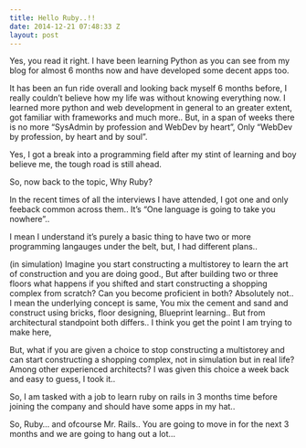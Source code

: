 ```yaml
---
title: Hello Ruby..!!
date: 2014-12-21 07:48:33 Z
layout: post
---
```


Yes, you read it right. I have been learning Python as you can see from my blog for almost 6 months now and have developed some decent apps too.

It has been an fun ride overall and looking back myself 6 months before, I really couldn’t believe how my life was without knowing everything now. I learned more python and web development in general to an greater extent, got familiar with frameworks and much more.. But, in a span of weeks there is no more “SysAdmin by profession and WebDev by heart”, Only “WebDev by profession, by heart and by soul”.

Yes, I got a break into a programming field after my stint of learning and boy believe me, the tough road is still ahead.

So, now back to the topic, Why Ruby?

In the recent times of all the interviews I have attended, I got one and only feeback common across them.. It’s “One language is going to take you nowhere”..

I mean I understand it’s purely a basic thing to have two or more programming langauges under the belt, but, I had different plans..

(in simulation) Imagine you start constructing a multistorey to learn the art of construction and you are doing good., But after building two or three floors what happens if you shifted and start constructing a shopping complex from scratch? Can you become proficient in both? Absolutely not.. I mean the underlying concept is same, You mix the cement and sand and construct using bricks, floor designing, Blueprint learning.. But from architectural standpoint both differs.. I think you get the point I am trying to make here,

But, what if you are given a choice to stop constructing a multistorey and can start constructing a shopping complex, not in simulation but in real life? Among other experienced architects? I was given this choice a week back and easy to guess, I took it..

So, I am tasked with a job to learn ruby on rails in 3 months time before joining the company and should have some apps in my hat..

So, Ruby… and ofcourse Mr. Rails.. You are going to move in for the next 3 months and we are going to hang out a lot…

